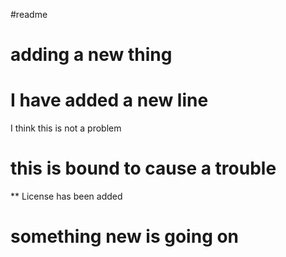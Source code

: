 #readme
# adding a new thing
# I have added a new line

I think this is not a problem

# this is bound to cause a trouble

** License has been added

# something new is going on
